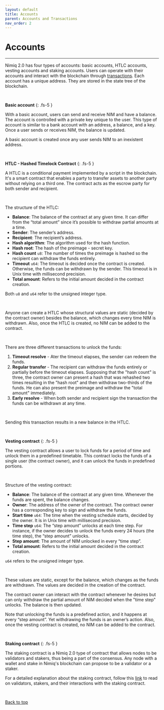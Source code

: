 ```yaml
---
layout: default
title: Accounts
parent: Accounts and Transactions
nav_order: 2
---
```


# Accounts

---

Nimiq 2.0 has four types of accounts: basic accounts, HTLC accounts, vesting accounts and staking accounts. Users can operate with their accounts and interact with the blockchain through [transactions](/albatross-doc/docs/accounts-and-transactions/transactions). Each account has a unique address. They are stored in the state tree of the blockchain.

<br/>

**Basic account**
{: .fs-5 }


With a basic account, users can send and receive NIM and have a balance. The account is controlled with a private key unique to the user. This type of account is similar to a bank account with an address, a balance, and a key. Once a user sends or receives NIM, the balance is updated.


A basic account is created once any user sends NIM to an inexistent address.

<br/>

**HTLC - Hashed Timelock Contract**
{: .fs-5 }

A HTLC is a conditional payment implemented by a script in the blockchain. It's a smart contract that enables a party to transfer assets to another party without relying on a third one. The contract acts as the escrow party for both sender and recipient.

<br/>

The structure of the HTLC:

- **Balance**: The balance of the contract at any given time. It can differ from the “total amount” since it’s possible to withdraw partial amounts at a time.
- **Sender**: The sender’s address.
- **Recipient**: The recipient’s address.
- **Hash algorithm**: The algorithm used for the hash function.
- **Hash root**: The hash of the preimage - secret key.
- **Hash count** `u8`: The number of times the preimage is hashed so the recipient can withdraw the funds entirely.
- **Timeout** `u64`: The timeout is decided once the contract is created. Otherwise, the funds can be withdrawn by the sender. This timeout is in Unix time with millisecond precision.
- **Total amount**: Refers to the initial amount decided in the contract creation.

Both `u8` and `u64` refer to the unsigned integer type.

<br/>

Anyone can create a HTLC whose structural values are static (decided by the contract owner) besides the balance, which changes every time NIM is withdrawn. Also, once the HTLC is created, no NIM can be added to the contract.

<br/>


There are three different transactions to unlock the funds:

1. **Timeout resolve** - Ater the timeout elapses, the sender can redeem the funds.
2. **Regular transfer** - The recipient can withdraw the funds entirely or partially before the timeout elapses. Supposing that the "hash count" is three, the contract owner can present a hash that was rehashed two times resulting in the "hash root" and then withdraw two-thirds of the funds. He can also present the preimage and withdraw the "total amount" immediately.
3. **Early resolve** - When both sender and recipient sign the transaction the funds can be withdrawn at any time.

<br/>

Sending this transaction results in a new balance in the HTLC.

<br/>

**Vesting contract**
{: .fs-5 }

The vesting contract allows a user to lock funds for a period of time and unlock them in a predefined timetable. This contract locks the funds of a single user (the contract owner), and it can unlock the funds in predefined portions.

<br/>

Structure of the vesting contract:

- **Balance**: The balance of the contract at any given time. Whenever the funds are spent, the balance changes.
- **Owner**: The address of the owner of the contract. The contract owner has a corresponding key to sign and withdraw the funds.
- **Start time** `u64`: The time when the vesting schedule starts, decided by the owner. It is in Unix time with millisecond precision.
- **Time step** `u64`: The “step amount” unlocks at each time step. For instance, if the owner decides to unlock the funds every 24 hours (the time step), the “step amount” unlocks.
- **Step amount**: The amount of NIM unlocked in every “time step”.
- **Total amount**: Refers to the initial amount decided in the contract creation.

`u64` refers to the unsigned integer type.

<br/>

These values are static, except for the balance, which changes as the funds are withdrawn. The values are decided in the creation of the contract.


The contract owner can interact with the contract whenever he desires but can only withdraw the partial amount of NIM decided when the "time step" unlocks. The balance is then updated.

Note that unlocking the funds is a predefined action, and it happens at every “step amount”. Yet withdrawing the funds is an owner’s action. Also, once the vesting contract is created, no NIM can be added to the contract.

<br/>

**Staking contract**
{: .fs-5 }

The staking contract is a Nimiq 2.0 type of contract that allows nodes to be validators and stakers, thus being a part of the consensus. Any node with a wallet and stake in Nimiq's blockchain can propose to be a validator or a staker.

For a detailed explanation about the staking contract, follow this [link](/albatross-doc/docs/staking-contract/staking-contract) to read on validators, stakers, and their interactions with the staking contract.

<br />

[Back to top](#)